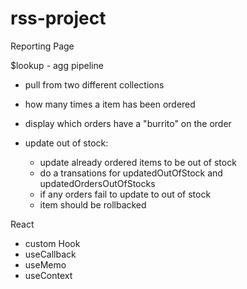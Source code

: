 # rss-project

Reporting Page

$lookup - agg pipeline
- pull from two different collections
- how many times a item has been ordered

- display which orders have a "burrito" on the order

- update out of stock: 
    - update already ordered items to be out of stock
    - do a transations for updatedOutOfStock and updatedOrdersOutOfStocks
    - if any orders fail to update to out of stock
    - item should be rollbacked 

React
- custom Hook
- useCallback
- useMemo
- useContext

